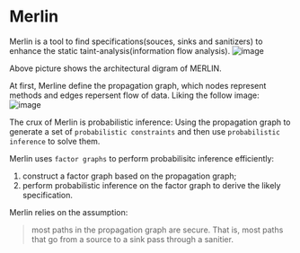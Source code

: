 # Merlin

Merlin is a tool to find specifications(souces, sinks and sanitizers) to enhance the static taint-analysis(information flow analysis). 
![image](https://user-images.githubusercontent.com/3693435/126464989-bd4d3e2f-19b0-4d8f-8390-ab7ccefcdfbc.png)



Above picture shows the architectural digram of MERLIN.


At first, Merline define the propagation graph, which nodes represent methods and edges repersent flow of data. Liking the follow image:
![image](https://user-images.githubusercontent.com/3693435/134813678-e2b1e9fa-f503-4fc5-8b45-50365752cc6f.png)


The crux of Merlin is probabilistic inference: 
  Using the propagation graph to generate a set of `probabilistic constraints` and then use `probabilistic inference` to solve them.
  
Merlin uses `factor graphs` to perform probabilisitc inference efficiently:
1. construct a factor graph based on the propagation graph;
2. perform probabilistic inference on the factor graph to derive the likely specification.


Merlin relies on the assumption:
> most paths in the propagation graph are secure.
That is, most paths that go from a source to a sink pass through a sanitier.

